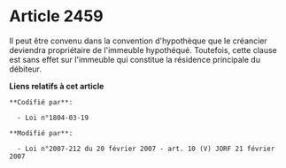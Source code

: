 # Article 2459

Il peut être convenu dans la convention d'hypothèque que le créancier deviendra propriétaire de l'immeuble hypothéqué.
Toutefois, cette clause est sans effet sur l'immeuble qui constitue la résidence principale du débiteur.

**Liens relatifs à cet article**

	**Codifié par**:

	  - Loi n°1804-03-19

	**Modifié par**:

	  - Loi n°2007-212 du 20 février 2007 - art. 10 (V) JORF 21 février 2007
